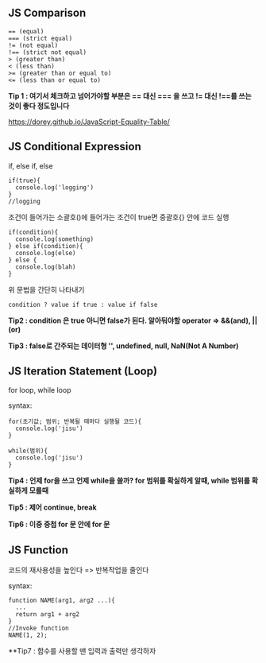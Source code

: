 
## JS Comparison

```
== (equal)
=== (strict equal)
!= (not equal)
!== (strict not equal)
> (greater than)
< (less than)
>= (greater than or equal to)
<= (less than or equal to)
```

**Tip 1 : 여기서 체크하고 넘어가야할 부분은 == 대신 === 을 쓰고 != 대신 !==를 쓰는 것이 좋다 정도입니다**

https://dorey.github.io/JavaScript-Equality-Table/

## JS Conditional Expression

if, else if, else

```
if(true){
  console.log('logging')
}
//logging
```

조건이 들어가는 소괄호()에 들어가는 조건이 true면 중괄호{} 안에 코드 실행

```
if(condition){
  console.log(something)
} else if(condition){
  console.log(else)
} else {
  console.log(blah)
}
```
위 문법을 간단히 나타내기
```
condition ? value if true : value if false
```

**Tip2 : condition 은 true 아니면 false가 된다. 알아둬야할 operator => &&(and), ||(or)**

**Tip3 : false로 간주되는 데이터형 '', undefined, null, NaN(Not A Number)**

## JS Iteration Statement (Loop)

for loop, while loop

syntax:

```
for(초기값; 범위; 반복될 때마다 실행될 코드){
  console.log('jisu')
}

while(범위){
  console.log('jisu')
}
```

**Tip4 : 언제 for을 쓰고 언제 while을 쓸까? for 범위를 확실하게 알때, while 범위를 확실하게 모를때**

**Tip5 : 제어 continue, break**

**Tip6 : 이중 중첩 for 문 안에 for 문**

## JS Function

코드의 재사용성을 높인다 => 반복작업을 줄인다

syntax:
```
function NAME(arg1, arg2 ...){
  ...
  return arg1 + arg2
}
//Invoke function
NAME(1, 2);
```

**Tip7 : 함수를 사용할 땐 입력과 출력만 생각하자
